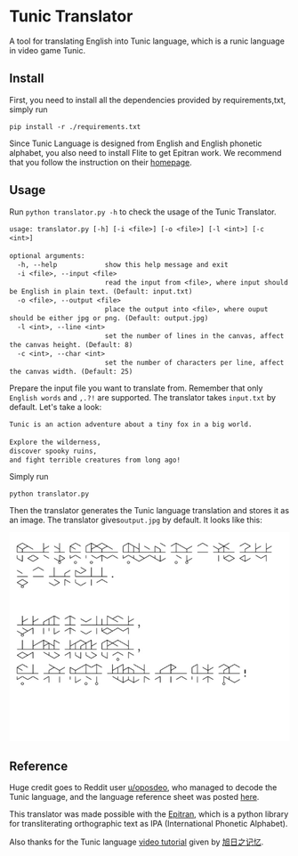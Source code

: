 # Tunic Translator
A tool for translating English into Tunic language, which is a runic language in video game Tunic.

## Install

First, you need to install all the dependencies provided by requirements,txt, simply run

```
pip install -r ./requirements.txt
```

Since Tunic Language is designed from English and English phonetic alphabet, you also need to install Flite to get Epitran work. We recommend that you follow the instruction on their [homepage](https://github.com/festvox/flite).

## Usage

Run `python translator.py -h` to check the usage of the Tunic Translator.

```
usage: translator.py [-h] [-i <file>] [-o <file>] [-l <int>] [-c <int>]

optional arguments:
  -h, --help            show this help message and exit
  -i <file>, --input <file>
                        read the input from <file>, where input should be English in plain text. (Default: input.txt)
  -o <file>, --output <file>
                        place the output into <file>, where ouput should be either jpg or png. (Default: output.jpg)
  -l <int>, --line <int>
                        set the number of lines in the canvas, affect the canvas height. (Default: 8)
  -c <int>, --char <int>
                        set the number of characters per line, affect the canvas width. (Default: 25)
```

Prepare the input file you want to translate from. Remember that only `English words` and `,.?!` are supported. The translator takes  `input.txt` by default. Let's take a look:

```
Tunic is an action adventure about a tiny fox in a big world. 

Explore the wilderness, 
discover spooky ruins, 
and fight terrible creatures from long ago!
```

Simply run

```
python translator.py
```

Then the translator generates the Tunic language translation and stores it as an image.  The translator gives`output.jpg` by default. It looks like this:

![output](./output.jpg)

## Reference

Huge credit goes to Reddit user [u/oposdeo](https://www.reddit.com/user/oposdeo/), who managed to decode the Tunic language, and the language reference sheet was posted [here](https://www.reddit.com/r/TunicGame/comments/tgc056/tunic_language_reference_sheet_big_spoiler/).

This translator was made possible with the [Epitran](https://github.com/dmort27/epitran), which is a python library for transliterating orthographic text as IPA (International Phonetic Alphabet).

Also thanks for the Tunic language [video tutorial](https://www.bilibili.com/video/BV1n541117Pi?share_source=copy_web) given by [旭日之记忆](https://space.bilibili.com/12994).